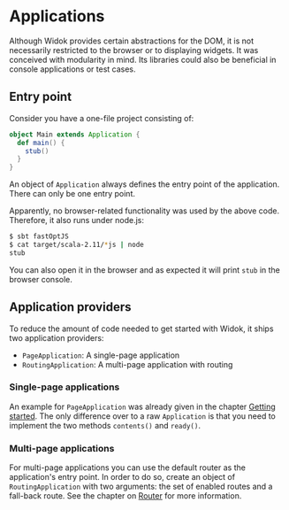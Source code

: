 # Applications
Although Widok provides certain abstractions for the DOM, it is not necessarily restricted to the browser or to displaying widgets. It was conceived with modularity in mind. Its libraries could also be beneficial in console applications or test cases.

## Entry point
Consider you have a one-file project consisting of:

```scala
object Main extends Application {
  def main() {
    stub()
  }
}
```

An object of ``Application`` always defines the entry point of the application. There can only be one entry point.

Apparently, no browser-related functionality was used by the above code. Therefore, it also runs under node.js:

```bash
$ sbt fastOptJS
$ cat target/scala-2.11/*js | node
stub
```

You can also open it in the browser and as expected it will print ``stub`` in the browser console.

## Application providers
To reduce the amount of code needed to get started with Widok, it ships two application providers:

- ``PageApplication``: A single-page application
- ``RoutingApplication``: A multi-page application with routing

### Single-page applications
An example for ``PageApplication`` was already given in the chapter [Getting started](#getting-started). The only difference over to a raw ``Application`` is that you need to implement the two methods ``contents()`` and ``ready()``.

### Multi-page applications
For multi-page applications you can use the default router as the application's entry point. In order to do so, create an object of ``RoutingApplication`` with two arguments: the set of enabled routes and a fall-back route. See the chapter on [Router](routing) for more information.

